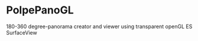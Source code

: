 PolpePanoGL
===========

180-360 degree-panorama creator and viewer using transparent openGL ES SurfaceView
